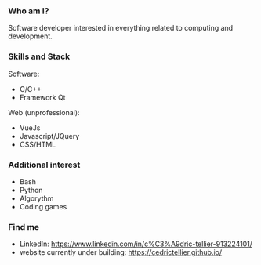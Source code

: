 ### Who am I? 

Software developer interested in everything related to computing and development.

### Skills and Stack

Software: 
- C/C++
- Framework Qt

Web (unprofessional):
- VueJs
- Javascript/JQuery
- CSS/HTML

### Additional interest

- Bash
- Python
- Algorythm
- Coding games

### Find me
- LinkedIn: https://www.linkedin.com/in/c%C3%A9dric-tellier-913224101/
- website currently under building: https://cedrictellier.github.io/